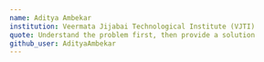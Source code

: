 ```yaml
---
name: Aditya Ambekar
institution: Veermata Jijabai Technological Institute (VJTI)
quote: Understand the problem first, then provide a solution
github_user: AdityaAmbekar
---
```

